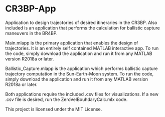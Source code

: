 # CR3BP-App
Application to design trajectories of desired itineraries in the CR3BP. Also included is an application that performs the calculation for ballistic capture maneuvers in the BR4BP. 

Main.mlapp is the primary application that enables the design of trajectories. It is an entirely self contained MATLAB interactive app. To run the code, simply download the application and run it from any MATLAB version R2018a or later.

Ballistic_Capture.mlapp is the application which performs ballistic capture trajectory computation in the Sun-Earth-Moon system. To run the code, simply download the application and run it from any MATLAB version R2018a or later.

Both applications require the included .csv files for visualizations. If a new .csv file is desired, run the ZeroVelBouhdaryCalc.mlx code.

This project is licensed under the MIT License.
